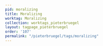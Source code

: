 ```yaml
---
pid: moralizing
title: Moralizing
worktag: Moralizing
collection: worktags_pieterbruegel
layout: tagpage_pieterbruegel
order: '107'
permalink: "/pieterbruegel/tags/moralizing"
---
```

